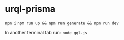 # urql-prisma
`npm i`
`npm run up && npm run generate && npm run dev`

In another terminal tab run: `node gql.js`
